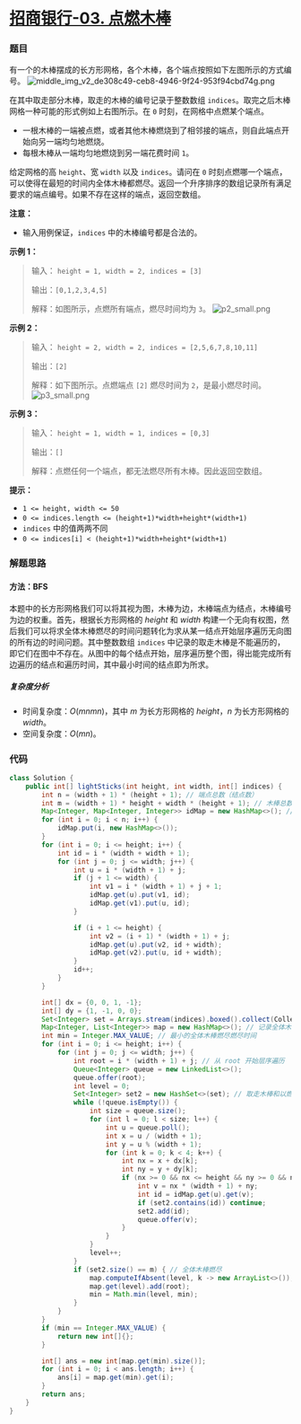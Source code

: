 # [招商银行-03. 点燃木棒](https://leetcode.cn/contest/cmbchina-2022spring/problems/Dk2Ytp/)

### 题目

有一个的木棒摆成的长方形网格，各个木棒，各个端点按照如下左图所示的方式编号。
![middle_img_v2_de308c49-ceb8-4946-9f24-953f94cbd74g.png](%E6%8B%9B%E5%95%86%E9%93%B6%E8%A1%8C-03%E7%82%B9%E7%87%83%E6%9C%A8%E6%A3%92.assets/1637557264-hILEsK-middle_img_v2_de308c49-ceb8-4946-9f24-953f94cbd74g.png)

在其中取走部分木棒，取走的木棒的编号记录于整数数组 `indices`。取完之后木棒网格一种可能的形式例如上右图所示。在 `0` 时刻，在网格中点燃某个端点。

- 一根木棒的一端被点燃，或者其他木棒燃烧到了相邻接的端点，则自此端点开始向另一端均匀地燃烧。
- 每根木棒从一端均匀地燃烧到另一端花费时间 `1`。

给定网格的高 `height`、宽 `width` 以及 `indices`。请问在 `0` 时刻点燃哪一个端点，可以使得在最短的时间内全体木棒都燃尽。返回一个升序排序的数组记录所有满足要求的端点编号。如果不存在这样的端点，返回空数组。

**注意：**

- 输入用例保证，`indices` 中的木棒编号都是合法的。

**示例 1：**

> 输入：
> `height = 1, width = 2, indices = [3]`
>
> 输出：`[0,1,2,3,4,5]`
>
> 解释：如图所示，点燃所有端点，燃尽时间均为 `3`。
> ![p2_small.png](%E6%8B%9B%E5%95%86%E9%93%B6%E8%A1%8C-03%E7%82%B9%E7%87%83%E6%9C%A8%E6%A3%92.assets/1637557612-ePJqgt-p2_small.png)

**示例 2：**

> 输入：
> `height = 2, width = 2, indices = [2,5,6,7,8,10,11]`
>
> 输出：`[2]`
>
> 解释：如下图所示。点燃端点 `[2]` 燃尽时间为 `2`，是最小燃尽时间。
> ![p3_small.png](%E6%8B%9B%E5%95%86%E9%93%B6%E8%A1%8C-03%E7%82%B9%E7%87%83%E6%9C%A8%E6%A3%92.assets/1637557626-nUTqoD-p3_small.png)

**示例 3：**

> 输入：
> `height = 1, width = 1, indices = [0,3]`
>
> 输出：`[]`
>
> 解释：点燃任何一个端点，都无法燃尽所有木棒。因此返回空数组。

**提示：**

- `1 <= height, width <= 50`
- `0 <= indices.length <= (height+1)*width+height*(width+1)`
- `indices` 中的值两两不同
- `0 <= indices[i] < (height+1)*width+height*(width+1)`

### 解题思路

#### 方法：BFS

本题中的长方形网格我们可以将其视为图，木棒为边，木棒端点为结点，木棒编号为边的权重。首先，根据长方形网格的 $height$ 和 $width$ 构建一个无向有权图，然后我们可以将求全体木棒燃尽的时间问题转化为求从某一结点开始层序遍历无向图的所有边的时间问题。其中整数数组 `indices` 中记录的取走木棒是不能遍历的，即它们在图中不存在。从图中的每个结点开始，层序遍历整个图，得出能完成所有边遍历的结点和遍历时间，其中最小时间的结点即为所求。

##### 复杂度分析

- 时间复杂度：$O(mnmn)$，其中 $m$ 为长方形网格的 $height$，$n$ 为长方形网格的 $width$。
- 空间复杂度：$O(mn)$。

### 代码

```java
class Solution {
    public int[] lightSticks(int height, int width, int[] indices) {
        int n = (width + 1) * (height + 1); // 端点总数（结点数）
        int m = (width + 1) * height + width * (height + 1); // 木棒总数（边数）
        Map<Integer, Map<Integer, Integer>> idMap = new HashMap<>(); // 木棒端点和编号的映射（边和边的权重）
        for (int i = 0; i < n; i++) {
            idMap.put(i, new HashMap<>());
        }
        for (int i = 0; i <= height; i++) {
            int id = i * (width + width + 1);
            for (int j = 0; j <= width; j++) {
                int u = i * (width + 1) + j;
                if (j + 1 <= width) {
                    int v1 = i * (width + 1) + j + 1;
                    idMap.get(u).put(v1, id);
                    idMap.get(v1).put(u, id);
                }

                if (i + 1 <= height) {
                    int v2 = (i + 1) * (width + 1) + j;
                    idMap.get(u).put(v2, id + width);
                    idMap.get(v2).put(u, id + width);
                }
                id++;
            }
        }

        int[] dx = {0, 0, 1, -1};
        int[] dy = {1, -1, 0, 0};
        Set<Integer> set = Arrays.stream(indices).boxed().collect(Collectors.toSet());
        Map<Integer, List<Integer>> map = new HashMap<>(); // 记录全体木棒燃尽的时间和时间对应的 root 列表的映射
        int min = Integer.MAX_VALUE; // 最小的全体木棒燃尽燃尽时间
        for (int i = 0; i <= height; i++) {
            for (int j = 0; j <= width; j++) {
                int root = i * (width + 1) + j; // 从 root 开始层序遍历
                Queue<Integer> queue = new LinkedList<>();
                queue.offer(root);
                int level = 0;
                Set<Integer> set2 = new HashSet<>(set); // 取走木棒和以燃烧木棒
                while (!queue.isEmpty()) {
                    int size = queue.size();
                    for (int l = 0; l < size; l++) {
                        int u = queue.poll();
                        int x = u / (width + 1);
                        int y = u % (width + 1);
                        for (int k = 0; k < 4; k++) {
                            int nx = x + dx[k];
                            int ny = y + dy[k];
                            if (nx >= 0 && nx <= height && ny >= 0 && ny <= width) {
                                int v = nx * (width + 1) + ny;
                                int id = idMap.get(u).get(v);
                                if (set2.contains(id)) continue;
                                set2.add(id);
                                queue.offer(v);
                            }
                        }
                    }
                    level++;
                }
                if (set2.size() == m) { // 全体木棒燃尽
                    map.computeIfAbsent(level, k -> new ArrayList<>());
                    map.get(level).add(root);
                    min = Math.min(level, min);
                }
            }
        }
        if (min == Integer.MAX_VALUE) {
            return new int[]{};
        }

        int[] ans = new int[map.get(min).size()];
        for (int i = 0; i < ans.length; i++) {
            ans[i] = map.get(min).get(i);
        }
        return ans;
    }
}
```

